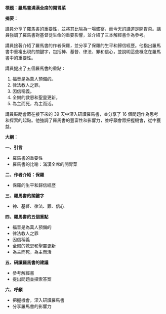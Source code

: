 **標題：羅馬書滿漢全席的開胃菜**

**摘要：**

講員分享了羅馬書的重要性，並將其比喻為一場盛宴，而今天的講道是開胃菜。講員強調了羅馬書對基督徒生命的重要影響，並介紹了三本解經書作為參考。

講員接著介紹了羅馬書的作者保羅，並分享了保羅的生平和歸信經歷。他指出羅馬書中重複出現的關鍵字，包括神、基督、律法、罪和信心，並說明這些概念在羅馬書中的重要性。

講員提出了五個羅馬書的重點：

1. 福音是為萬人預備的。
2. 律法教人之罪。
3. 因信稱義。
4. 全備的救恩和聖靈更新。
5. 為主而死，為主而活。

講員鼓勵會眾在接下來的 39 天中深入研讀羅馬書，並分享了 16 個問題作為思考和探索的起點。他強調了羅馬書的豐富性和影響力，並呼籲會眾把握機會，從中獲益。

**大綱：**

**一、引言**
* 羅馬書的重要性
* 羅馬書的比喻：滿漢全席的開胃菜

**二、作者介紹：保羅**
* 保羅的生平和歸信經歷

**三、羅馬書的關鍵字**
* 神、基督、律法、罪、信心

**四、羅馬書的五個重點**
* 福音是為萬人預備的
* 律法教人之罪
* 因信稱義
* 全備的救恩和聖靈更新
* 為主而死，為主而活

**五、研讀羅馬書的建議**
* 參考解經書
* 提出問題並探索答案

**六、呼籲**
* 把握機會，深入研讀羅馬書
* 分享羅馬書的影響力